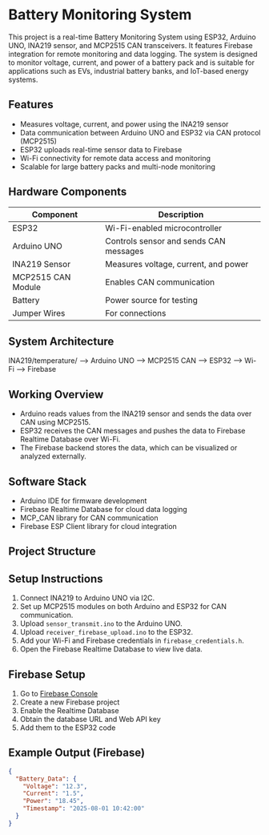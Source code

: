  # Battery Monitoring System

This project is a real-time Battery Monitoring System using ESP32, Arduino UNO, INA219 sensor, and MCP2515 CAN transceivers. It features Firebase integration for remote monitoring and data logging. The system is designed to monitor voltage, current, and power of a battery pack and is suitable for applications such as EVs, industrial battery banks, and IoT-based energy systems.

## Features

- Measures voltage, current, and power using the INA219 sensor
- Data communication between Arduino UNO and ESP32 via CAN protocol (MCP2515)
- ESP32 uploads real-time sensor data to Firebase
- Wi-Fi connectivity for remote data access and monitoring
- Scalable for large battery packs and multi-node monitoring

## Hardware Components

| Component           | Description                            |
|--------------------|----------------------------------------|
| ESP32              | Wi-Fi-enabled microcontroller          |
| Arduino UNO        | Controls sensor and sends CAN messages |
| INA219 Sensor      | Measures voltage, current, and power   |
| MCP2515 CAN Module | Enables CAN communication              |
| Battery            | Power source for testing               |
| Jumper Wires       | For connections                        |

## System Architecture

INA219/temperature/  --> Arduino UNO --> MCP2515 CAN --> ESP32 --> Wi-Fi --> Firebase

## Working Overview

- Arduino reads values from the INA219 sensor and sends the data over CAN using MCP2515.
- ESP32 receives the CAN messages and pushes the data to Firebase Realtime Database over Wi-Fi.
- The Firebase backend stores the data, which can be visualized or analyzed externally.

## Software Stack

- Arduino IDE for firmware development
- Firebase Realtime Database for cloud data logging
- MCP_CAN library for CAN communication
- Firebase ESP Client library for cloud integration

## Project Structure


## Setup Instructions

1. Connect INA219 to Arduino UNO via I2C.
2. Set up MCP2515 modules on both Arduino and ESP32 for CAN communication.
3. Upload `sensor_transmit.ino` to the Arduino UNO.
4. Upload `receiver_firebase_upload.ino` to the ESP32.
5. Add your Wi-Fi and Firebase credentials in `firebase_credentials.h`.
6. Open the Firebase Realtime Database to view live data.

## Firebase Setup

1. Go to [Firebase Console](https://console.firebase.google.com/)
2. Create a new Firebase project
3. Enable the Realtime Database
4. Obtain the database URL and Web API key
5. Add them to the ESP32 code

## Example Output (Firebase)

```json
{
  "Battery_Data": {
    "Voltage": "12.3",
    "Current": "1.5",
    "Power": "18.45",
    "Timestamp": "2025-08-01 10:42:00"
  }
}
